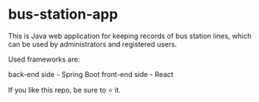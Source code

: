 # bus-station-app

This is Java web application for keeping records of bus station lines, which can be used by administrators and registered users.

Used frameworks are:

back-end side - Spring Boot
front-end side - React

If you like this repo, be sure to ⭐ it.
